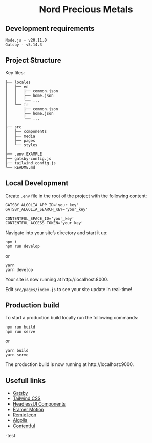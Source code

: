 <h1 align="center">Nord Precious Metals</h1>

## Development requirements

```
Node.js - v20.11.0
Gatsby - v5.14.3
```

## Project Structure

Key files:

```
├── locales
│   ├── en
│   │   ├── common.json
│   │   ├── home.json
│   │   └── ...
│   └── fr
│       ├── common.json
│       ├── home.json
│       └── ...
│
├── src
│   ├── components
│   ├── media
│   ├── pages
│   └── styles
│
├── .env.EXAMPLE
├── gatsby-config.js
├── tailwind.config.js
└── README.md
```

## Local Development

Create `.env` file in the root of the project with the following content:

```
GATSBY_ALGOLIA_APP_ID='your_key'
GATSBY_ALGOLIA_SEARCH_KEY='your_key'

CONTENTFUL_SPACE_ID='your_key'
CONTENTFUL_ACCESS_TOKEN='your_key'
```

Navigate into your site’s directory and start it up:

```
npm i
npm run develop
```

or

```
yarn
yarn develop
```

Your site is now running at http://localhost:8000.

Edit `src/pages/index.js` to see your site update in real-time!

## Production build

To start a production build locally run the following commands:

```
npm run build
npm run serve
```

or

```
yarn build
yarn serve
```

The production build is now running at http://localhost:9000.

## Usefull links

- [Gatsby](https://www.gatsbyjs.com/docs/reference/gatsby-project-structure/)
- [Tailwind CSS](https://tailwindcss.com/)
- [HeadlessUI Components](https://headlessui.com/)
- [Framer Motion](https://www.framer.com/motion/)
- [Remix Icon](https://react-icons.github.io/react-icons/icons/ri/)
- [Algolia](https://www.algolia.com/doc/)
- [Contentful](https://www.contentful.com/)

-test